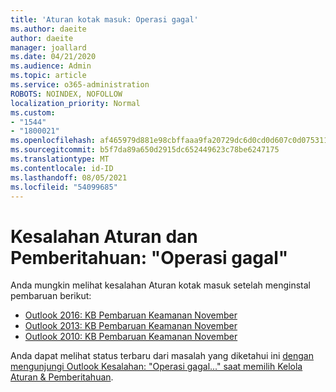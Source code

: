 ```yaml
---
title: 'Aturan kotak masuk: Operasi gagal'
ms.author: daeite
author: daeite
manager: joallard
ms.date: 04/21/2020
ms.audience: Admin
ms.topic: article
ms.service: o365-administration
ROBOTS: NOINDEX, NOFOLLOW
localization_priority: Normal
ms.custom:
- "1544"
- "1800021"
ms.openlocfilehash: af465979d881e98cbffaaa9fa20729dc6d0cd0d607c0d075311b19c8960b2f33
ms.sourcegitcommit: b5f7da89a650d2915dc652449623c78be6247175
ms.translationtype: MT
ms.contentlocale: id-ID
ms.lasthandoff: 08/05/2021
ms.locfileid: "54099685"
---
```

# <a name="rules-and-alerts-error-the-operation-failed"></a>Kesalahan Aturan dan Pemberitahuan: "Operasi gagal"

Anda mungkin melihat kesalahan Aturan kotak masuk setelah menginstal pembaruan berikut:

- [Outlook 2016: KB Pembaruan Keamanan November](https://support.microsoft.com/help/4461506)
- [Outlook 2013: KB Pembaruan Keamanan November](https://support.microsoft.com/help/4461486)
- [Outlook 2010: KB Pembaruan Keamanan November](https://support.microsoft.com/help/4461585)

Anda dapat melihat status terbaru dari masalah yang diketahui ini [dengan mengunjungi Outlook Kesalahan: "Operasi gagal..." saat memilih Kelola Aturan & Pemberitahuan](https://support.office.com/article/Outlook-Error-The-operation-failed-when-selecting-Manage-Rules-Alerts-64b6ff77-98c2-4564-9cbf-25bd8e17fb8b%20).